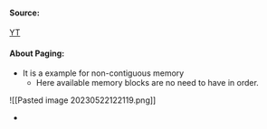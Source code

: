#### Source:
[YT](https://www.youtube.com/watch?v=j0IqYWyBAKE&list=PLXj4XH7LcRfDrdQuJTHIPmKMpa7eYVaPm&index=53)

#### About Paging:

* It is a example for non-contiguous memory 
	* Here available memory blocks are no need to have in order.

![[Pasted image 20230522122119.png]]


* 